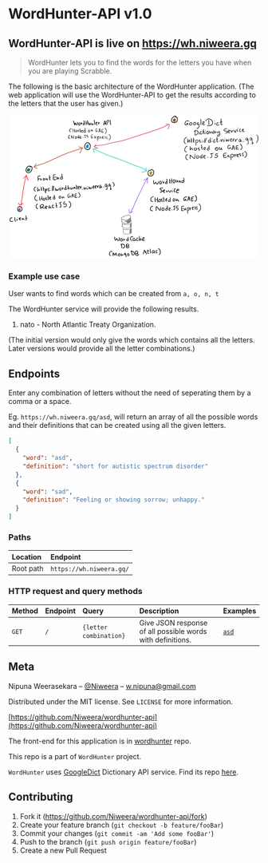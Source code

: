 # WordHunter-API v1.0

## WordHunter-API is live on https://wh.niweera.gq

> WordHunter lets you to find the words for the letters you have when you are playing Scrabble.

The following is the basic architecture of the WordHunter application. (The web application will use the WordHunter-API to get the results according to the letters that the user has given.)




![](w.png)

### Example use case

User wants to find words which can be created from `a, o, n, t`

The WordHunter service will provide the following results.
1. nato - North Atlantic Treaty Organization.

(The initial version would only give the words which contains all the letters. Later versions would provide all the letter combinations.)

## Endpoints

Enter any combination of letters without the need of seperating them by a comma or a space.

Eg. `https://wh.niweera.gq/asd`, will return an array of all the possible words and their definitions that can be created using all the given letters.

```json
[
  {
    "word": "asd",
    "definition": "short for autistic spectrum disorder"
  },
  {
    "word": "sad",
    "definition": "Feeling or showing sorrow; unhappy."
  }
]
```

### Paths

| Location | Endpoint |
| :-- | :-- |
| Root path | `https://wh.niweera.gq/`|

### HTTP request and query methods

| Method | Endpoint | Query | Description | Examples |
| :-- | :-- | :-- | :-- | :-- |
| `GET` | `/` | `{letter combination}` | Give JSON response of all possible words with definitions. | [`asd`](https://wh.niweera.gq/asd) |

## Meta

Nipuna Weerasekara – [@Niweera](https://twitter.com/Niweera) – w.nipuna@gmail.com

Distributed under the MIT license. See ``LICENSE`` for more information.

[https://github.com/Niweera/wordhunter-api](https://github.com/Niweera/wordhunter-api)

The front-end for this application is in [wordhunter](https://github.com/Niweera/wordhunter) repo.

This repo is a part of `WordHunter` project.

`WordHunter` uses [GoogleDict](https://dict.niweera.gq) Dictionary API service. Find its repo [here](https://github.com/Niweera/googledict).

## Contributing

1. Fork it (<https://github.com/Niweera/wordhunter-api/fork>)
2. Create your feature branch (`git checkout -b feature/fooBar`)
3. Commit your changes (`git commit -am 'Add some fooBar'`)
4. Push to the branch (`git push origin feature/fooBar`)
5. Create a new Pull Request

<!-- Markdown link & img dfn's -->
[npm-image]: https://img.shields.io/npm/v/datadog-metrics.svg?style=flat-square
[npm-url]: https://npmjs.org/package/datadog-metrics
[npm-downloads]: https://img.shields.io/npm/dm/datadog-metrics.svg?style=flat-square
[travis-image]: https://img.shields.io/travis/dbader/node-datadog-metrics/master.svg?style=flat-square
[travis-url]: https://travis-ci.org/dbader/node-datadog-metrics
[wiki]: https://github.com/yourname/yourproject/wiki
